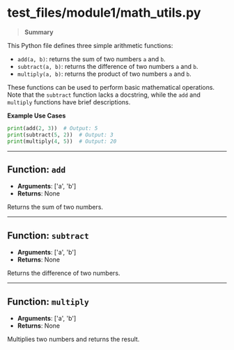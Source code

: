 # test_files/module1/math_utils.py

> **Summary**

This Python file defines three simple arithmetic functions:

* `add(a, b)`: returns the sum of two numbers `a` and `b`.
* `subtract(a, b)`: returns the difference of two numbers `a` and `b`.
* `multiply(a, b)`: returns the product of two numbers `a` and `b`.

These functions can be used to perform basic mathematical operations. Note that the `subtract` function lacks a docstring, while the `add` and `multiply` functions have brief descriptions. 

**Example Use Cases**

```python
print(add(2, 3))  # Output: 5
print(subtract(5, 2))  # Output: 3
print(multiply(4, 5))  # Output: 20
```


---


## Function: `add`
- **Arguments**: ['a', 'b']
- **Returns**: None

Returns the sum of two numbers.


---


## Function: `subtract`
- **Arguments**: ['a', 'b']
- **Returns**: None

Returns the difference of two numbers.


---


## Function: `multiply`
- **Arguments**: ['a', 'b']
- **Returns**: None

Multiplies two numbers and returns the result.

